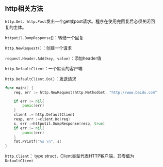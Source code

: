 ## http相关方法

`http.Get`、`http.Post`发出一个get或post请求。程序在使用完回复后必须关闭回复的主体。

`httputil.DumpResponse`()：转储一个回复

`http.NewRequest()`：创建一个请求

`request.Header.Add(key, value)`：添加header值

`http.DefaultClient`：一个默认的客户端

`http.DefaultClient.Do()`：发送请求

```go
func main() {
	req, err := http.NewRequest(http.MethodGet, "http://www.baidu.com", nil)

	if err != nil{
		panic(err)
	}
	client := http.DefaultClient
	resp, err :=client.Do(req)
	s, err :=httputil.DumpResponse(resp, true)
	if err != nil{
		panic(err)
	}
	fmt.Printf("%s \n", s)
}
```

`http.Client`： type struct，Client类型代表HTTP客户端，其零值为`DefaultClient`